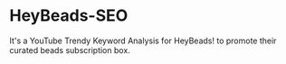 # HeyBeads-SEO
It's a YouTube Trendy Keyword Analysis for HeyBeads! to promote their curated beads subscription box. 
